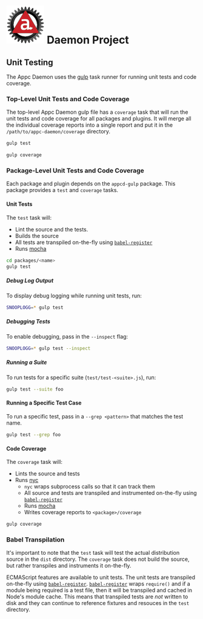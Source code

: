 # ![Appc Daemon logo](images/appc-daemon.png) Daemon Project

## Unit Testing

The Appc Daemon uses the [gulp](https://npmjs.org/package/gulp) task runner for running unit tests
and code coverage.

### Top-Level Unit Tests and Code Coverage

The top-level Appc Daemon gulp file has a `coverage` task that will run the unit tests and code
coverage for all packages and plugins. It will merge all the individual coverage reports into a
single report and put it in the `/path/to/appc-daemon/coverage` directory.

```bash
gulp test
```

```bash
gulp coverage
```

### Package-Level Unit Tests and Code Coverage

Each package and plugin depends on the `appcd-gulp` package. This package provides a `test` and
`coverage` tasks.

#### Unit Tests

The `test` task will:

* Lint the source and the tests.
* Builds the source
* All tests are transpiled on-the-fly using
  [`babel-register`](https://www.npmjs.com/package/babel-register)
* Runs [mocha](https://mochajs.org/)

```bash
cd packages/<name>
gulp test
```

##### Debug Log Output

To display debug logging while running unit tests, run:

```bash
SNOOPLOGG=* gulp test
```

##### Debugging Tests

To enable debugging, pass in the `--inspect` flag:

```bash
SNOOPLOGG=* gulp test --inspect
```

##### Running a Suite

To run tests for a specific suite (`test/test-<suite>.js`), run:

```bash
gulp test --suite foo
```

#### Running a Specific Test Case

To run a specific test, pass in a `--grep <pattern>` that matches the test name.

```bash
gulp test --grep foo
```

#### Code Coverage

The `coverage` task will:

* Lints the source and tests
* Runs [nyc](https://github.com/istanbuljs/nyc)
	* `nyc` wraps subprocess calls so that it can track them
	* All source and tests are transpiled and instrumented on-the-fly using
      [`babel-register`](https://www.npmjs.com/package/babel-register)
	* Runs [mocha](https://mochajs.org/)
	* Writes coverage reports to `<package>/coverage`

```bash
gulp coverage
```

### Babel Transpilation

It's important to note that the `test` task will test the actual distribution source in the `dist`
directory. The `coverage` task does not build the source, but rather transpiles and instruments it
on-the-fly.

ECMAScript features are available to unit tests. The unit tests are transpiled on-the-fly using
[`babel-register`](https://www.npmjs.com/package/babel-register).
[`babel-register`](https://www.npmjs.com/package/babel-register) wraps `require()` and if a module
being required is a test file, then it will be transpiled and cached in Node's module cache. This
means that transpiled tests are _not_ written to disk and they can continue to reference fixtures
and resouces in the `test` directory.

